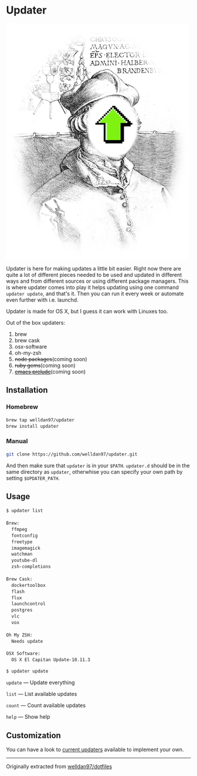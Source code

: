 Updater
=======

![Updater](updater.png)

Updater is here for making updates a little bit easier. Right now there are
quite a lot of different pieces needed to be used and updated in different
ways and from different sources or using different package managers. This is
where updater comes into play it helps updating using one command
`updater update`, and that's it. Then you can run it every week or automate even
further with i.e. launchd.

Updater is made for OS X, but I guess it can work with Linuxes too.

Out of the box updaters:

1. brew
2. brew cask
3. osx-software
4. oh-my-zsh
5. ~~node packages~~(coming soon)
6. ~~ruby gems~~(coming soon)
7. [~~emacs prelude~~][emacs-prelude](coming soon)

Installation
------------

### Homebrew

```bash
brew tap welldan97/updater
brew install updater
```

### Manual

```bash
git clone https://github.com/welldan97/updater.git
```

And then make sure that `updater` is in your `$PATH`. `updater.d` should be
in the same directory as `updater`, otherwhise you can specify your own path by
setting `$UPDATER_PATH`.

Usage
-----

```bash
$ updater list

Brew:
  ffmpeg
  fontconfig
  freetype
  imagemagick
  watchman
  youtube-dl
  zsh-completions

Brew Cask:
  dockertoolbox
  flash
  flux
  launchcontrol
  postgres
  vlc
  vox

Oh My ZSH:
  Needs update

OSX Software:
  OS X El Capitan Update-10.11.3
```

```bash
$ updater update
```

`update` — Update everything

`list` — List available updates

`count` — Count available updates

`help` — Show help

Customization
-------------

You can have a look to [current updaters][updaters] available to implement your
own.

---

Originally extracted from [welldan97/dotfiles][welldan97-dotfiles]

[emacs-prelude]: https://github.com/bbatsov/prelude
[updaters]: https://github.com/welldan97/updater/tree/master/updater.d
[welldan97-dotfiles]: https://github.com/welldan97/dotfiles
